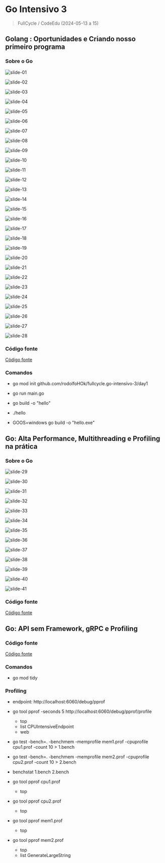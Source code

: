 # Go Intensivo 3

> FullCycle / CodeEdu (2024-05-13 a 15)

## Golang : Oportunidades e Criando nosso primeiro programa

### Sobre o Go

![slide-01](/files/slide-01.png)

![slide-02](/files/slide-02.png)

![slide-03](/files/slide-03.png)

![slide-04](/files/slide-04.png)

![slide-05](/files/slide-05.png)

![slide-06](/files/slide-06.png)

![slide-07](/files/slide-07.png)

![slide-08](/files/slide-08.png)

![slide-09](/files/slide-09.png)

![slide-10](/files/slide-10.png)

![slide-11](/files/slide-11.png)

![slide-12](/files/slide-12.png)

![slide-13](/files/slide-13.png)

![slide-14](/files/slide-14.png)

![slide-15](/files/slide-15.png)

![slide-16](/files/slide-16.png)

![slide-17](/files/slide-17.png)

![slide-18](/files/slide-18.png)

![slide-19](/files/slide-19.png)

![slide-20](/files/slide-20.png)

![slide-21](/files/slide-21.png)

![slide-22](/files/slide-22.png)

![slide-23](/files/slide-23.png)

![slide-24](/files/slide-24.png)

![slide-25](/files/slide-25.png)

![slide-26](/files/slide-26.png)

![slide-27](/files/slide-27.png)

![slide-28](/files/slide-28.png)

### Código fonte

[Código fonte](day1/)

### Comandos

- go mod init github.com/rodolfoHOk/fullcycle.go-intensivo-3/day1

- go run main.go

- go build -o "hello"

- ./hello

- GOOS=windows go build -o "hello.exe"

## Go: Alta Performance, Multithreading e Profiling na prática

### Sobre o Go

![slide-29](/files/slide-29.png)

![slide-30](/files/slide-30.png)

![slide-31](/files/slide-31.png)

![slide-32](/files/slide-32.png)

![slide-33](/files/slide-33.png)

![slide-34](/files/slide-34.png)

![slide-35](/files/slide-35.png)

![slide-36](/files/slide-36.png)

![slide-37](/files/slide-37.png)

![slide-38](/files/slide-38.png)

![slide-39](/files/slide-39.png)

![slide-40](/files/slide-40.png)

![slide-41](/files/slide-41.png)

### Código fonte

[Código fonte](day2/)

## Go: API sem Framework, gRPC e Profiling

### Código fonte

[Código fonte](day3/)

### Comandos

- go mod tidy

### Profiling

- endpoint: http://localhost:6060/debug/pprof

- go tool pprof -seconds 5 http://localhost:6060/debug/pprof/profile

  - top
  - list CPUIntensiveEndpoint
  - web

- go test -bench=. -benchmem -memprofile mem1.prof -cpuprofile cpu1.prof -count 10 > 1.bench

- go test -bench=. -benchmem -memprofile mem2.prof -cpuprofile cpu2.prof -count 10 > 2.bench

- benchstat 1.bench 2.bench

- go tool pprof cpu1.prof

  - top

- go tool pprof cpu2.prof

  - top

- go tool pprof mem1.prof

  - top

- go tool pprof mem2.prof

  - top
  - list GenerateLargeString
